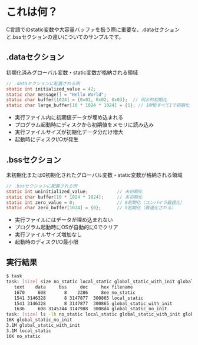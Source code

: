 # これは何？

C言語でのstatic変数や大容量バッファを扱う際に重要な、.dataセクションと.bssセクションの違いについてのサンプルです。

## .dataセクション

初期化済みグローバル変数・static変数が格納される領域

```c
// .dataセクションに配置される例
static int initialized_value = 42;
static char message[] = "Hello World";
static char buffer[1024] = {0x01, 0x02, 0x03};  // 明示的初期化
static char large_buffer[10 * 1024 * 1024] = {1}; // 10MBすべて1で初期化
```

- 実行ファイル内に初期値データが埋め込まれる
- プログラム起動時にディスクから初期値をメモリに読み込み
- 実行ファイルサイズが初期化データ分だけ増大
- 起動時にディスクI/Oが発生

## .bssセクション

未初期化または0初期化されたグローバル変数・static変数が格納される領域

```c
// .bssセクションに配置される例
static int uninitialized_value;           // 未初期化
static char buffer[10 * 1024 * 1024];     // 未初期化
static int zero_value = 0;                // 0初期化（コンパイラ最適化）
static char zero_buffer[1024] = {0};      // 0初期化（最適化される）
```

- 実行ファイルにはデータが埋め込まれない
- プログラム起動時にOSが自動的に0でクリア
- 実行ファイルサイズ増加なし
- 起動時のディスクI/O最小限

## 実行結果

```sh
$ task
task: [size] size no_static local_static global_static_with_init global_static_no_init
   text    data     bss     dec     hex filename
   1670     608       8    2286     8ee no_static
   1541 3146328       8 3147877  300865 local_static
   1541 3146328       8 3147877  300865 global_static_with_init
   1636     608 3145744 3147988  3008d4 global_static_no_init
task: [size] ls -lh no_static local_static global_static_with_init global_static_no_init | awk '{print $5,$9}'
16K global_static_no_init
3.1M global_static_with_init
3.1M local_static
16K no_static
```
